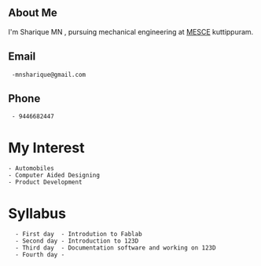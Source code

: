 ## About Me
I'm Sharique MN , pursuing mechanical engineering at [MESCE](www.mesce.ac.in/) kuttippuram.
     
## Email
     -mnsharique@gmail.com
    
       
## Phone 
     - 9446682447
       
# My Interest
    - Automobiles
    - Computer Aided Designing
    - Product Development
  
# Syllabus
      - First day  - Introdution to Fablab
      - Second day - Introduction to 123D
      - Third day  - Documentation software and working on 123D
      - Fourth day -
<body background="bgimage.jpg">
     
  
